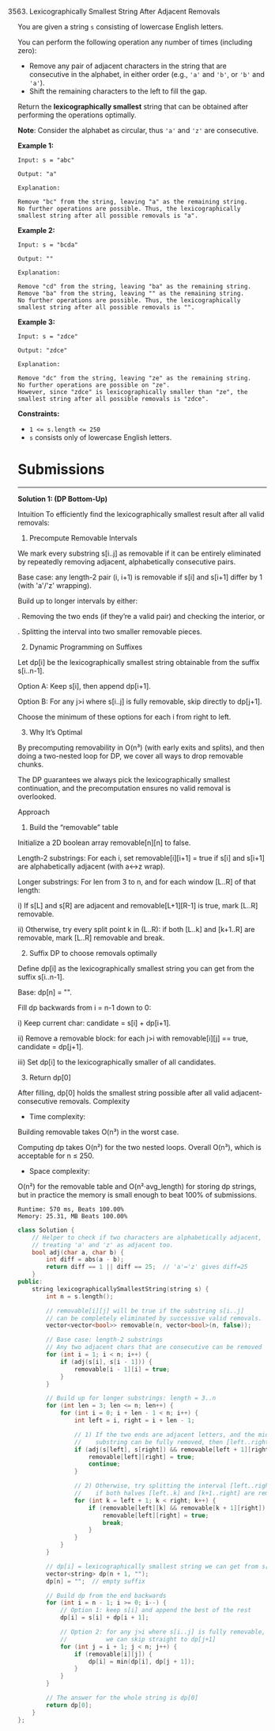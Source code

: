 3563. Lexicographically Smallest String After Adjacent Removals

You are given a string `s` consisting of lowercase English letters.

You can perform the following operation any number of times (including zero):

* Remove any pair of adjacent characters in the string that are consecutive in the alphabet, in either order (e.g., `'a'` and `'b'`, or `'b'` and `'a'`).
* Shift the remaining characters to the left to fill the gap.

Return the **lexicographically smallest** string that can be obtained after performing the operations optimally.

**Note**: Consider the alphabet as circular, thus `'a'` and `'z'` are consecutive.

 

**Example 1:**
```
Input: s = "abc"

Output: "a"

Explanation:

Remove "bc" from the string, leaving "a" as the remaining string.
No further operations are possible. Thus, the lexicographically smallest string after all possible removals is "a".
```

**Example 2:**
```
Input: s = "bcda"

Output: ""

Explanation:

Remove "cd" from the string, leaving "ba" as the remaining string.
Remove "ba" from the string, leaving "" as the remaining string.
No further operations are possible. Thus, the lexicographically smallest string after all possible removals is "".
```

**Example 3:**
```
Input: s = "zdce"

Output: "zdce"

Explanation:

Remove "dc" from the string, leaving "ze" as the remaining string.
No further operations are possible on "ze".
However, since "zdce" is lexicographically smaller than "ze", the smallest string after all possible removals is "zdce".
```

**Constraints:**

* `1 <= s.length <= 250`
* `s` consists only of lowercase English letters.

# Submissions
---
**Solution 1: (DP Bottom-Up)**

Intuition
To efficiently find the lexicographically smallest result after all valid removals:
1. Precompute Removable Intervals

We mark every substring s[i..j] as removable if it can be entirely eliminated by repeatedly removing adjacent, alphabetically consecutive pairs.

Base case: any length-2 pair (i, i+1) is removable if s[i] and s[i+1] differ by 1 (with 'a'/'z' wrapping).

Build up to longer intervals by either:

. Removing the two ends (if they’re a valid pair) and checking the interior, or

. Splitting the interval into two smaller removable pieces.

2. Dynamic Programming on Suffixes

Let dp[i] be the lexicographically smallest string obtainable from the suffix s[i..n-1].

Option A: Keep s[i], then append dp[i+1].

Option B: For any j>i where s[i..j] is fully removable, skip directly to dp[j+1].

Choose the minimum of these options for each i from right to left.

3. Why It’s Optimal

By precomputing removability in O(n³) (with early exits and splits), and then doing a two-nested loop for DP, we cover all ways to drop removable chunks.

The DP guarantees we always pick the lexicographically smallest continuation, and the precomputation ensures no valid removal is overlooked.

Approach
1. Build the “removable” table

Initialize a 2D boolean array removable[n][n] to false.

Length-2 substrings: For each i, set removable[i][i+1] = true if s[i] and s[i+1] are alphabetically adjacent (with a↔z wrap).

Longer substrings: For len from 3 to n, and for each window [L..R] of that length:

i) If s[L] and s[R] are adjacent and removable[L+1][R-1] is true, mark [L..R] removable.

ii) Otherwise, try every split point k in (L..R): if both [L..k] and [k+1..R] are removable, mark [L..R] removable and break.

2. Suffix DP to choose removals optimally

Define dp[i] as the lexicographically smallest string you can get from the suffix s[i..n-1].

Base: dp[n] = "".

Fill dp backwards from i = n-1 down to 0:

i) Keep current char: candidate = s[i] + dp[i+1].

ii) Remove a removable block: for each j>i with removable[i][j] == true, candidate = dp[j+1].

iii) Set dp[i] to the lexicographically smaller of all candidates.

3. Return dp[0]

After filling, dp[0] holds the smallest string possible after all valid adjacent-consecutive removals.
Complexity
- Time complexity:

Building removable takes O(n³) in the worst case.

Computing dp takes O(n²) for the two nested loops.
Overall O(n³), which is acceptable for n ≤ 250.

- Space complexity:

O(n²) for the removable table and O(n²·avg_length) for storing dp strings, but in practice the memory is small enough to beat 100% of submissions.

```
Runtime: 570 ms, Beats 100.00%
Memory: 25.31, MB Beats 100.00%
```
```c++
class Solution {
    // Helper to check if two characters are alphabetically adjacent,
    // treating 'a' and 'z' as adjacent too.
    bool adj(char a, char b) {
        int diff = abs(a - b);
        return diff == 1 || diff == 25;  // 'a'↔'z' gives diff=25
    }
public:
    string lexicographicallySmallestString(string s) {
        int n = s.length();

        // removable[i][j] will be true if the substring s[i..j]
        // can be completely eliminated by successive valid removals.
        vector<vector<bool>> removable(n, vector<bool>(n, false));

        // Base case: length-2 substrings
        // Any two adjacent chars that are consecutive can be removed
        for (int i = 1; i < n; i++) {
            if (adj(s[i], s[i - 1])) {
                removable[i - 1][i] = true;
            }
        }

        // Build up for longer substrings: length = 3..n
        for (int len = 3; len <= n; len++) {
            for (int i = 0; i + len - 1 < n; i++) {
                int left = i, right = i + len - 1;

                // 1) If the two ends are adjacent letters, and the middle
                //    substring can be fully removed, then [left..right] is removable
                if (adj(s[left], s[right]) && removable[left + 1][right - 1]) {
                    removable[left][right] = true;
                    continue;
                }

                // 2) Otherwise, try splitting the interval [left..right] at k:
                //    if both halves [left..k] and [k+1..right] are removable.
                for (int k = left + 1; k < right; k++) {
                    if (removable[left][k] && removable[k + 1][right]) {
                        removable[left][right] = true;
                        break;
                    }
                }
            }
        }

        // dp[i] = lexicographically smallest string we can get from s[i..n-1]
        vector<string> dp(n + 1, "");
        dp[n] = "";  // empty suffix

        // Build dp from the end backwards
        for (int i = n - 1; i >= 0; i--) {
            // Option 1: keep s[i] and append the best of the rest
            dp[i] = s[i] + dp[i + 1];

            // Option 2: for any j>i where s[i..j] is fully removable,
            //           we can skip straight to dp[j+1]
            for (int j = i + 1; j < n; j++) {
                if (removable[i][j]) {
                    dp[i] = min(dp[i], dp[j + 1]);
                }
            }
        }

        // The answer for the whole string is dp[0]
        return dp[0];
    }
};
```
